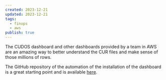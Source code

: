 ```yaml
---
created: 2023-12-21
updated: 2023-12-21
tags:
  - finops
  - aws
publish: true
---
```

The CUDOS dashboard and other dashboards provided by a team in AWS are an amazing way to better understand the CUR files and make sense of those millions of rows. 

The GitHub repository of the automation of the installation of the dashboard is a great starting point and is available [here](https://github.com/aws-samples/aws-cudos-framework-deployment/).